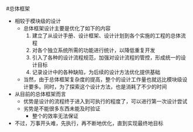 #总体框架
* 相较于模块级的设计
	* 总体框架设计主要是优化了如下的内容
		1. 建立了从设计手册、设计框架、设计计划到各个实施的工程的总体流程
		2. 对各个独立系统所需的功能进行统计，以降低重复开发
		3. 引入了各种的设计流程规范，加强对设计流程的管控，形成统一的设计目标
		4. 记录设计中的各种缺陷，为后续的设计方法优化提供基础
	 * 当然，由于总体框架复杂度的提高，整个的设计工作量也就远比模块级设计要多。同时，为了探索这个设计方法，也是消耗了不少的时间
 * 从目前的总体框架而言
	 * 优势是设计的流程终于进入到可执行的程度了，可以进行第一次设计尝试
	 * 劣势是不能很多东西未能及时验证
		 * 整个的效率无法保证
 * 不过，万事开头难，先执行，再不断地优化，直到实现最终地目标